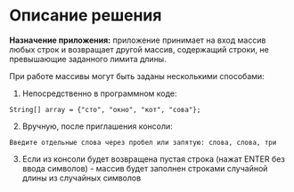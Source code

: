 # Описание решения

**Назначение приложения:** приложение принимает на вход массив любых строк и возвращает другой массив, содержащий строки, не превышающие заданного лимита длины.

При работе массивы могут быть заданы несколькими способами:
1. Непосредственно в программном коде:
```
String[] array = {"сто", "окно", "кот", "сова"};
```

2. Вручную, после приглашения консоли:
```
Введите отдельные слова через пробел или запятую: слова, слова, три
```

3. Если из консоли будет возвращена пустая строка (нажат ENTER без ввода символов) - массив будет заполнен строками случайной длины из случайных символов
